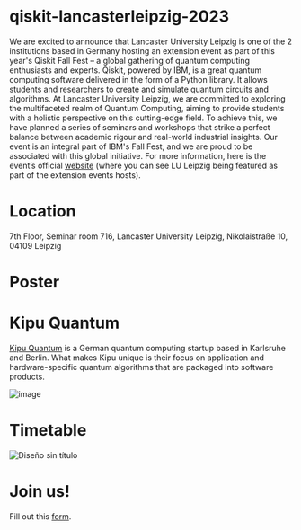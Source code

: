 # qiskit-lancasterleipzig-2023

We are excited to announce that Lancaster University Leipzig is one of the 2 institutions based in Germany hosting an extension event as part of this year's Qiskit Fall Fest – a global gathering of quantum computing enthusiasts and experts. Qiskit, powered by IBM, is a great quantum computing software delivered in the form of a Python library. It allows students and researchers to create and simulate quantum circuits and algorithms. At Lancaster University Leipzig, we are committed to exploring the multifaceted realm of Quantum Computing, aiming to provide students with a holistic perspective on this cutting-edge field. To achieve this, we have planned a series of seminars and workshops that strike a perfect balance between academic rigour and real-world industrial insights. Our event is an integral part of IBM's Fall Fest, and we are proud to be associated with this global initiative. For more information, here is the event’s official [website](https://qiskit.org/events/fall-fest) (where you can see LU Leipzig being featured as part of the extension events hosts).

# Location

7th Floor, Seminar room 716, Lancaster University Leipzig, Nikolaistraße 10, 04109 Leipzig

# Poster

# Kipu Quantum

[Kipu Quantum](https://kipu-quantum.com/) is a German quantum computing startup based in Karlsruhe and Berlin. What makes Kipu unique is their focus on application and hardware-specific quantum algorithms that are packaged into software products. 

![image](https://github.com/RedHatParichay/qiskit-lancasterleipzig-2023/assets/115642529/e2d230a6-eb30-41ad-8bca-a688745f0142)


# Timetable

![Diseño sin título](https://github.com/RedHatParichay/qiskit-lancasterleipzig-2023/assets/115642529/0ad49e27-2cff-488b-95d3-9a8cb93f60d4)

# Join us!

Fill out this [form](https://forms.office.com/Pages/ResponsePage.aspx?id=Ec2bnHqXnE6poLxzQJAWSsvXxfttPlhOpCSlHvwwSIRUMUNHVE43QVk1Nkg3M0RYRUpKRFpWWDFFTC4u).





